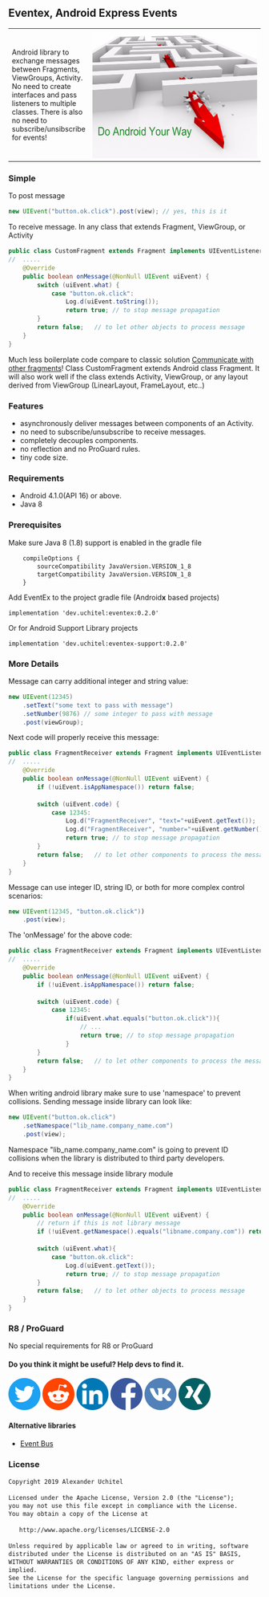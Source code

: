 ##  Eventex, Android Express Events

<table border="0">
 <tr>
    <td>Android library to exchange messages between Fragments, ViewGroups, Activity.
No need to create interfaces and pass listeners to multiple classes.
There is also no need to subscribe/unsibscribe for events!
</td>
    <td width="386"><img width="384" height="256"  src="icons/eventex-android-library-256.png"></td>
 </tr>
</table>

### Simple
To post message
``` java
new UIEvent("button.ok.click").post(view); // yes, this is it
```
To receive message. In any class that extends Fragment, ViewGroup, or Activity
``` java
public class CustomFragment extends Fragment implements UIEventListener {
//  .....
    @Override
    public boolean onMessage(@NonNull UIEvent uiEvent) {
        switch (uiEvent.what) {
            case "button.ok.click":
                Log.d(uiEvent.toString());
                return true; // to stop message propagation
        }
        return false;   // to let other objects to process message
    }
}
```
Much less boilerplate code compare to classic solution
<a href="https://developer.android.com/training/basics/fragments/communicating.html">Communicate with other fragments</a>!
Class CustomFragment extends Android class Fragment. It will also
work well if the class extends Activity, ViewGroup, or any layout
derived from ViewGroup (LinearLayout, FrameLayout, etc..)

### Features
- asynchronously deliver messages between components of an Activity.
- no need to subscribe/unsubscribe to receive messages.
- completely decouples components.
- no reflection and no ProGuard rules.
- tiny code size.

### Requirements
- Android 4.1.0(API 16) or above.
- Java 8

### Prerequisites
Make sure Java 8 (1.8) support is enabled in the gradle file
```
    compileOptions {
        sourceCompatibility JavaVersion.VERSION_1_8
        targetCompatibility JavaVersion.VERSION_1_8
    }
```
Add EventEx to the project gradle file (Android**x** based projects)
```
implementation 'dev.uchitel:eventex:0.2.0'
```

Or for Android Support Library projects
```
implementation 'dev.uchitel:eventex-support:0.2.0'
```

### More Details

Message can carry additional integer and string value:
``` java
new UIEvent(12345)
    .setText("some text to pass with message")
    .setNumber(9876) // some integer to pass with message
    .post(viewGroup);
```
Next code will properly receive this message:
``` java
public class FragmentReceiver extends Fragment implements UIEventListener {
//  .....
    @Override
    public boolean onMessage(@NonNull UIEvent uiEvent) {
        if (!uiEvent.isAppNamespace()) return false;

        switch (uiEvent.code) {
            case 12345:
                Log.d("FragmentReceiver", "text="+uiEvent.getText());
                Log.d("FragmentReceiver", "number="+uiEvent.getNumber());
                return true; // to stop message propagation
        }
        return false;   // to let other components to process the message
    }
}
```

Message can use integer ID, string ID, or both for more complex control scenarios:
``` java
new UIEvent(12345, "button.ok.click"))
    .post(view);
```
The 'onMessage' for the above code:
``` java
public class FragmentReceiver extends Fragment implements UIEventListener {
//  .....
    @Override
    public boolean onMessage(@NonNull UIEvent uiEvent) {
        if (!uiEvent.isAppNamespace()) return false;

        switch (uiEvent.code) {
            case 12345:
                if(uiEvent.what.equals("button.ok.click")){
                    // ...
                    return true; // to stop message propagation
                }
        }
        return false;   // to let other components to process the message
    }
}
```

When writing android library make sure to use 'namespace' to prevent collisions. Sending message inside library can look like:
``` java
new UIEvent("button.ok.click")
    .setNamespace("lib_name.company_name.com")
    .post(view);
```
Namespace "lib_name.company_name.com" is going to prevent ID collisions
when the library is distributed to third party developers.

And to receive this message inside library module
``` java
public class FragmentReceiver extends Fragment implements UIEventListener {
//  .....
    @Override
    public boolean onMessage(@NonNull UIEvent uiEvent) {
        // return if this is not library message
        if (!uiEvent.getNamespace().equals("libname.company.com")) return false;

        switch (uiEvent.what){
            case "button.ok.click":
                Log.d(uiEvent.getText());
                return true; // to stop message propagation
        }
        return false;   // to let other objects to process message
    }
}
```

### R8 / ProGuard
No special requirements for R8 or ProGuard

#### Do you think it might be useful? Help devs to find it.
[<img src="icons/twitter.png" width=64>](https://twitter.com/intent/tweet?text=Delete%20all%20those%20listeners%20from%20your%20Android%20application!&url=https://github.com/uchitel/eventex&hashtags=%23androiddev)
[<img src="icons/reddit.png" width=64>](http://www.reddit.com/submit?url=https://github.com/uchitel/eventex&title=Android%20Must%20Use%20Library!)
[<img src="icons/linkedin.png" width=64>](https://www.linkedin.com/shareArticle?mini=true&url=https://github.com/uchitel/eventex&title=Android%20Must%20Use%20Library&summary=Delete%20all%20those%20listeners%20from%20your%20Android%20application...&source=https://github.com/uchitel/eventex)
[<img src="icons/facebook.png" width=64>](https://www.facebook.com/sharer/sharer.php?u=https://github.com/uchitel/eventex)
[<img src="icons/vkontakte.png" width=64>](https://vk.com/share.php?url=https://github.com/uchitel/eventex&title=Android%20Must%20Use%20Library&comment=Delete%20all%20those%20listeners%20from%20your%20Android%20application!&image=https://raw.githubusercontent.com/uchitel/eventex/master/icons/eventex-android-312.jpg&noparse=true)
[<img src="icons/xing.png" width=64>](https://www.xing-share.com/app/user?op=share;sc_p=xing-share;url=https://github.com/uchitel/eventex)

#### Alternative libraries
 - [Event Bus](https://github.com/greenrobot/EventBus)
 
### License

    Copyright 2019 Alexander Uchitel

    Licensed under the Apache License, Version 2.0 (the "License");
    you may not use this file except in compliance with the License.
    You may obtain a copy of the License at

       http://www.apache.org/licenses/LICENSE-2.0

    Unless required by applicable law or agreed to in writing, software
    distributed under the License is distributed on an "AS IS" BASIS,
    WITHOUT WARRANTIES OR CONDITIONS OF ANY KIND, either express or implied.
    See the License for the specific language governing permissions and
    limitations under the License.
